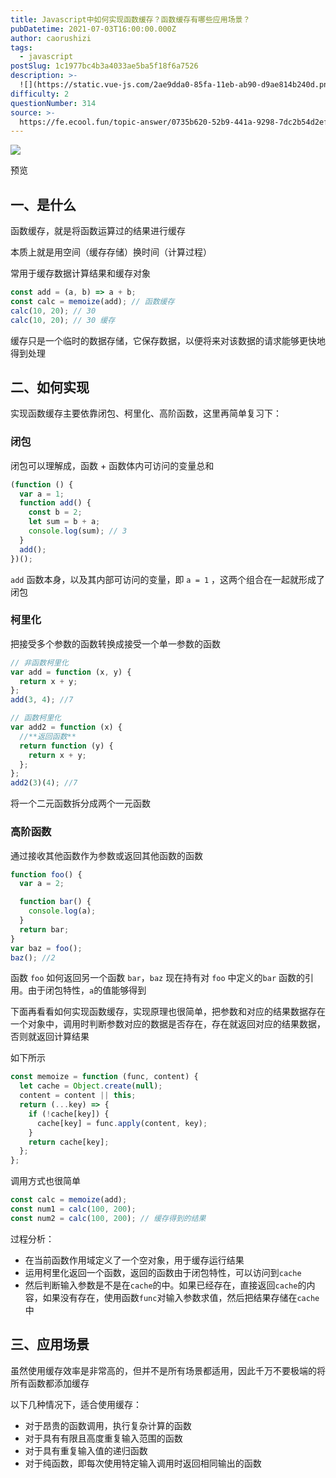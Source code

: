 ```yaml
---
title: Javascript中如何实现函数缓存？函数缓存有哪些应用场景？
pubDatetime: 2021-07-03T16:00:00.000Z
author: caorushizi
tags:
  - javascript
postSlug: 1c1977bc4b3a4033ae5ba5f18f6a7526
description: >-
  ![](https://static.vue-js.com/2ae9dda0-85fa-11eb-ab90-d9ae814b240d.png)预览一、是什么-----函数缓存，就是将函数运算过的结果进
difficulty: 2
questionNumber: 314
source: >-
  https://fe.ecool.fun/topic-answer/0735b620-52b9-441a-9298-7dc2b54d2ef0?orderBy=updateTime&order=desc&tagId=10
---
```


![](https://static.vue-js.com/2ae9dda0-85fa-11eb-ab90-d9ae814b240d.png)

预览

## 一、是什么

函数缓存，就是将函数运算过的结果进行缓存

本质上就是用空间（缓存存储）换时间（计算过程）

常用于缓存数据计算结果和缓存对象

```js
const add = (a, b) => a + b;
const calc = memoize(add); // 函数缓存
calc(10, 20); // 30
calc(10, 20); // 30 缓存
```

缓存只是一个临时的数据存储，它保存数据，以便将来对该数据的请求能够更快地得到处理

## 二、如何实现

实现函数缓存主要依靠闭包、柯里化、高阶函数，这里再简单复习下：

### 闭包

闭包可以理解成，函数 + 函数体内可访问的变量总和

```js
(function () {
  var a = 1;
  function add() {
    const b = 2;
    let sum = b + a;
    console.log(sum); // 3
  }
  add();
})();
```

`add` 函数本身，以及其内部可访问的变量，即 `a = 1` ，这两个组合在⼀起就形成了闭包

### 柯里化

把接受多个参数的函数转换成接受一个单一参数的函数

```js
// 非函数柯里化
var add = function (x, y) {
  return x + y;
};
add(3, 4); //7

// 函数柯里化
var add2 = function (x) {
  //**返回函数**
  return function (y) {
    return x + y;
  };
};
add2(3)(4); //7
```

将一个二元函数拆分成两个一元函数

### 高阶函数

通过接收其他函数作为参数或返回其他函数的函数

```js
function foo() {
  var a = 2;

  function bar() {
    console.log(a);
  }
  return bar;
}
var baz = foo();
baz(); //2
```

函数 `foo` 如何返回另一个函数 `bar`，`baz` 现在持有对 `foo` 中定义的`bar` 函数的引用。由于闭包特性，`a`的值能够得到

下面再看看如何实现函数缓存，实现原理也很简单，把参数和对应的结果数据存在一个对象中，调用时判断参数对应的数据是否存在，存在就返回对应的结果数据，否则就返回计算结果

如下所示

```js
const memoize = function (func, content) {
  let cache = Object.create(null);
  content = content || this;
  return (...key) => {
    if (!cache[key]) {
      cache[key] = func.apply(content, key);
    }
    return cache[key];
  };
};
```

调用方式也很简单

```js
const calc = memoize(add);
const num1 = calc(100, 200);
const num2 = calc(100, 200); // 缓存得到的结果
```

过程分析：

- 在当前函数作用域定义了一个空对象，用于缓存运行结果
- 运用柯里化返回一个函数，返回的函数由于闭包特性，可以访问到`cache`
- 然后判断输入参数是不是在`cache`的中。如果已经存在，直接返回`cache`的内容，如果没有存在，使用函数`func`对输入参数求值，然后把结果存储在`cache`中

## 三、应用场景

虽然使用缓存效率是非常高的，但并不是所有场景都适用，因此千万不要极端的将所有函数都添加缓存

以下几种情况下，适合使用缓存：

- 对于昂贵的函数调用，执行复杂计算的函数
- 对于具有有限且高度重复输入范围的函数
- 对于具有重复输入值的递归函数
- 对于纯函数，即每次使用特定输入调用时返回相同输出的函数
